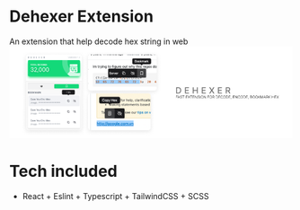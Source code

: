 # Dehexer Extension
An extension that help decode hex string in web
![intro](./background.png)
# Tech included
+ React + Eslint + Typescript + TailwindCSS + SCSS
